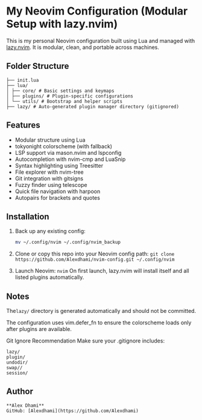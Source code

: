 
# My Neovim Configuration (Modular Setup with lazy.nvim)

This is my personal Neovim configuration built using Lua and managed with [lazy.nvim](https://github.com/folke/lazy.nvim). It is modular, clean, and portable across machines.

## Folder Structure
```~/.config/nvim/
├── init.lua
├── lua/
│ ├── core/ # Basic settings and keymaps
│ ├── plugins/ # Plugin-specific configurations
│ └── utils/ # Bootstrap and helper scripts
├── lazy/ # Auto-generated plugin manager directory (gitignored)
```
## Features

- Modular structure using Lua
- tokyonight colorscheme (with fallback)
- LSP support via mason.nvim and lspconfig
- Autocompletion with nvim-cmp and LuaSnip
- Syntax highlighting using Treesitter
- File explorer with nvim-tree
- Git integration with gitsigns
- Fuzzy finder using telescope
- Quick file navigation with harpoon
- Autopairs for brackets and quotes

## Installation

1. Back up any existing config:
   ```sh
   mv ~/.config/nvim ~/.config/nvim_backup
2. Clone or copy this repo into your Neovim config path:
```git clone https://github.com/Alexdhami/nvim-config.git ~/.config/nvim```

3. Launch Neovim:
```nvim```
On first launch, lazy.nvim will install itself and all listed plugins automatically.
## Notes
The```lazy/``` directory is generated automatically and should not be committed.

The configuration uses vim.defer_fn to ensure the colorscheme loads only after plugins are available.

Git Ignore Recommendation
Make sure your .gitignore includes:

```# Neovim plugin manager cache
lazy/
plugin/
undodir/
swap//
session/
```

## Author
```
**Alex Dhami**  
GitHub: [Alexdhami](https://github.com/Alexdhami)  
```
